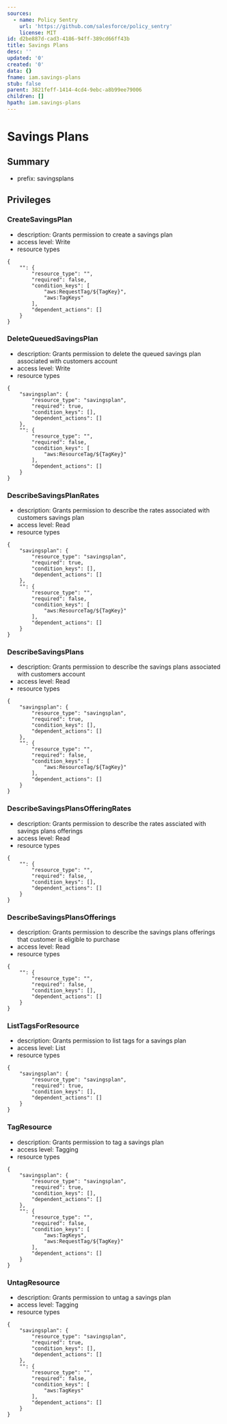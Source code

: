 ```yaml
---
sources:
  - name: Policy Sentry
    url: 'https://github.com/salesforce/policy_sentry'
    license: MIT
id: d2be887d-cad3-4186-94ff-389cd66ff43b
title: Savings Plans
desc: ''
updated: '0'
created: '0'
data: {}
fname: iam.savings-plans
stub: false
parent: 3821feff-1414-4cd4-9ebc-a8b99ee79006
children: []
hpath: iam.savings-plans
---
```

# Savings Plans

## Summary

- prefix: savingsplans

## Privileges

### CreateSavingsPlan

- description: Grants permission to create a savings plan
- access level: Write
- resource types

```
{
    "": {
        "resource_type": "",
        "required": false,
        "condition_keys": [
            "aws:RequestTag/${TagKey}",
            "aws:TagKeys"
        ],
        "dependent_actions": []
    }
}
```

### DeleteQueuedSavingsPlan

- description: Grants permission to delete the queued savings plan associated with customers account
- access level: Write
- resource types

```
{
    "savingsplan": {
        "resource_type": "savingsplan",
        "required": true,
        "condition_keys": [],
        "dependent_actions": []
    },
    "": {
        "resource_type": "",
        "required": false,
        "condition_keys": [
            "aws:ResourceTag/${TagKey}"
        ],
        "dependent_actions": []
    }
}
```

### DescribeSavingsPlanRates

- description: Grants permission to describe the rates associated with customers savings plan
- access level: Read
- resource types

```
{
    "savingsplan": {
        "resource_type": "savingsplan",
        "required": true,
        "condition_keys": [],
        "dependent_actions": []
    },
    "": {
        "resource_type": "",
        "required": false,
        "condition_keys": [
            "aws:ResourceTag/${TagKey}"
        ],
        "dependent_actions": []
    }
}
```

### DescribeSavingsPlans

- description: Grants permission to describe the savings plans associated with customers account
- access level: Read
- resource types

```
{
    "savingsplan": {
        "resource_type": "savingsplan",
        "required": true,
        "condition_keys": [],
        "dependent_actions": []
    },
    "": {
        "resource_type": "",
        "required": false,
        "condition_keys": [
            "aws:ResourceTag/${TagKey}"
        ],
        "dependent_actions": []
    }
}
```

### DescribeSavingsPlansOfferingRates

- description: Grants permission to describe the rates assciated with savings plans offerings
- access level: Read
- resource types

```
{
    "": {
        "resource_type": "",
        "required": false,
        "condition_keys": [],
        "dependent_actions": []
    }
}
```

### DescribeSavingsPlansOfferings

- description: Grants permission to describe the savings plans offerings that customer is eligible to purchase
- access level: Read
- resource types

```
{
    "": {
        "resource_type": "",
        "required": false,
        "condition_keys": [],
        "dependent_actions": []
    }
}
```

### ListTagsForResource

- description: Grants permission to list tags for a savings plan
- access level: List
- resource types

```
{
    "savingsplan": {
        "resource_type": "savingsplan",
        "required": true,
        "condition_keys": [],
        "dependent_actions": []
    }
}
```

### TagResource

- description: Grants permission to tag a savings plan
- access level: Tagging
- resource types

```
{
    "savingsplan": {
        "resource_type": "savingsplan",
        "required": true,
        "condition_keys": [],
        "dependent_actions": []
    },
    "": {
        "resource_type": "",
        "required": false,
        "condition_keys": [
            "aws:TagKeys",
            "aws:RequestTag/${TagKey}"
        ],
        "dependent_actions": []
    }
}
```

### UntagResource

- description: Grants permission to untag a savings plan
- access level: Tagging
- resource types

```
{
    "savingsplan": {
        "resource_type": "savingsplan",
        "required": true,
        "condition_keys": [],
        "dependent_actions": []
    },
    "": {
        "resource_type": "",
        "required": false,
        "condition_keys": [
            "aws:TagKeys"
        ],
        "dependent_actions": []
    }
}
```
